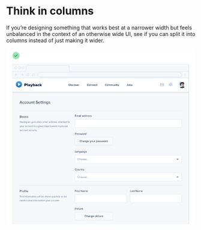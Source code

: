 # Think in columns

If you’re designing something that works best at a narrower width but feels unbalanced in the context of an otherwise wide UI, see if you can split it into columns instead of just making it wider.

![](../.gitbook/assets/think-in-columns.png)
